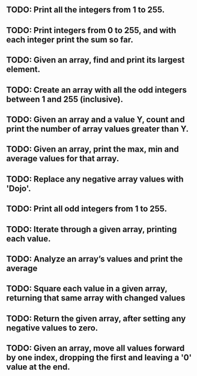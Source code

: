 ## TODO: Print all the integers from 1 to 255.


## TODO: Print integers from 0 to 255, and with each integer print the sum so far.


## TODO: Given an array, find and print its largest element.


## TODO: Create an array with all the odd integers between 1 and 255 (inclusive).


## TODO: Given an array and a value Y, count and print the number of array values greater than Y.


## TODO: Given an array, print the max, min and average values for that array.

    
## TODO: Replace any negative array values with 'Dojo'.


## TODO: Print all odd integers from 1 to 255.


## TODO: Iterate through a given array, printing each value.


## TODO: Analyze an array’s values and print the average


## TODO: Square each value in a given array, returning that same array with changed values


## TODO: Return the given array, after setting any negative values to zero.


## TODO: Given an array, move all values forward by one index, dropping the first and leaving a '0' value at the end.
